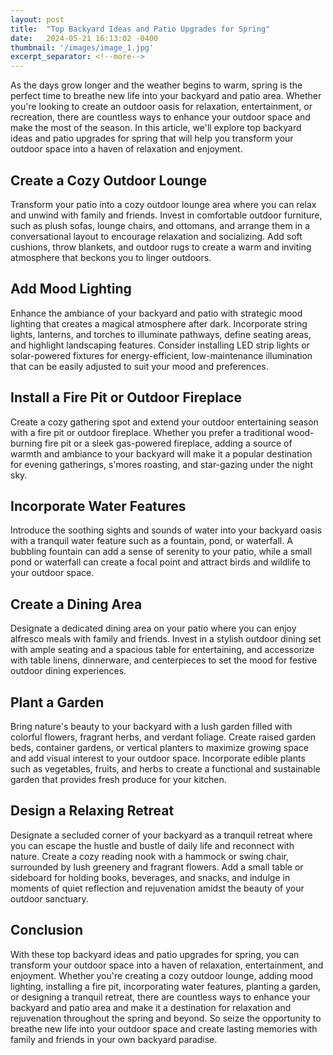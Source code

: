 ```yaml
---
layout: post
title:  "Top Backyard Ideas and Patio Upgrades for Spring"
date:   2024-05-21 16:13:02 -0400
thumbnail: '/images/image_1.jpg'
excerpt_separator: <!--more-->
---
```

As the days grow longer and the weather begins to warm, spring is the perfect time to breathe new life into your backyard and patio area. <!--more-->Whether you're looking to create an outdoor oasis for relaxation, entertainment, or recreation, there are countless ways to enhance your outdoor space and make the most of the season. In this article, we'll explore top backyard ideas and patio upgrades for spring that will help you transform your outdoor space into a haven of relaxation and enjoyment.

## Create a Cozy Outdoor Lounge
Transform your patio into a cozy outdoor lounge area where you can relax and unwind with family and friends. Invest in comfortable outdoor furniture, such as plush sofas, lounge chairs, and ottomans, and arrange them in a conversational layout to encourage relaxation and socializing. Add soft cushions, throw blankets, and outdoor rugs to create a warm and inviting atmosphere that beckons you to linger outdoors.

## Add Mood Lighting
Enhance the ambiance of your backyard and patio with strategic mood lighting that creates a magical atmosphere after dark. Incorporate string lights, lanterns, and torches to illuminate pathways, define seating areas, and highlight landscaping features. Consider installing LED strip lights or solar-powered fixtures for energy-efficient, low-maintenance illumination that can be easily adjusted to suit your mood and preferences.

## Install a Fire Pit or Outdoor Fireplace
Create a cozy gathering spot and extend your outdoor entertaining season with a fire pit or outdoor fireplace. Whether you prefer a traditional wood-burning fire pit or a sleek gas-powered fireplace, adding a source of warmth and ambiance to your backyard will make it a popular destination for evening gatherings, s'mores roasting, and star-gazing under the night sky.

## Incorporate Water Features
Introduce the soothing sights and sounds of water into your backyard oasis with a tranquil water feature such as a fountain, pond, or waterfall. A bubbling fountain can add a sense of serenity to your patio, while a small pond or waterfall can create a focal point and attract birds and wildlife to your outdoor space.

## Create a Dining Area
Designate a dedicated dining area on your patio where you can enjoy alfresco meals with family and friends. Invest in a stylish outdoor dining set with ample seating and a spacious table for entertaining, and accessorize with table linens, dinnerware, and centerpieces to set the mood for festive outdoor dining experiences.

## Plant a Garden
Bring nature's beauty to your backyard with a lush garden filled with colorful flowers, fragrant herbs, and verdant foliage. Create raised garden beds, container gardens, or vertical planters to maximize growing space and add visual interest to your outdoor space. Incorporate edible plants such as vegetables, fruits, and herbs to create a functional and sustainable garden that provides fresh produce for your kitchen.

## Design a Relaxing Retreat
Designate a secluded corner of your backyard as a tranquil retreat where you can escape the hustle and bustle of daily life and reconnect with nature. Create a cozy reading nook with a hammock or swing chair, surrounded by lush greenery and fragrant flowers. Add a small table or sideboard for holding books, beverages, and snacks, and indulge in moments of quiet reflection and rejuvenation amidst the beauty of your outdoor sanctuary.

## Conclusion
With these top backyard ideas and patio upgrades for spring, you can transform your outdoor space into a haven of relaxation, entertainment, and enjoyment. Whether you're creating a cozy outdoor lounge, adding mood lighting, installing a fire pit, incorporating water features, planting a garden, or designing a tranquil retreat, there are countless ways to enhance your backyard and patio area and make it a destination for relaxation and rejuvenation throughout the spring and beyond. So seize the opportunity to breathe new life into your outdoor space and create lasting memories with family and friends in your own backyard paradise.
